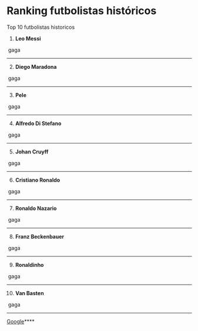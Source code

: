 # Ranking futbolistas históricos
Top 10 futbolistas historicos
1. **Leo Messi**
<img src="messi.webp" alt="" width="”60”" height="”60”" />
gaga

________________________________________________________

2. **Diego Maradona**
<img src="maradona.JPG" alt="" width="”60”" height="”60”" />
gaga

________________________________________________________

3. **Pele**
<img src="pele.jpg" alt="" width="”60”" height="”60”" />
gaga

________________________________________________________

4. **Alfredo Di Stefano**
<img src="di stefano.jpg" alt="" width="”60”" height="”60”" />
gaga

________________________________________________________

5. **Johan Cruyff**
<img src="cruyff.webp" alt="" width="”60”" height="”60”" />
gaga

________________________________________________________

6. **Cristiano Ronaldo**
<img src="cristiano ronaldo.jpg" alt="" width="”60”" height="”60”" />
gaga

________________________________________________________


7. **Ronaldo Nazario**
<img src="ronaldo nazario.jpg" alt="" width="”60”" height="”60”" />
gaga

________________________________________________________

8. **Franz Beckenbauer**
<img src="Franz Beckenbauer.jpg" alt="" width="”60”" height="”60”" />
gaga

________________________________________________________

9. **Ronaldinho**
<img src="ronaldinho.jpg" alt="" width="”60”" height="”60”" />
gaga

________________________________________________________

10. **Van Basten**
<img src="van basten.avif" alt="" width="”60”" height="”60”" />
gaga

________________________________________________________

[Google](https://github.com/JonEL1010/Inicial/blob/main/messi.md)****
